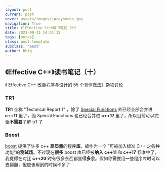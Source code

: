 ```yaml
---
layout: post
current: post
cover: assets/images/spraysmoke.jpg
navigation: True
title: 《Effective C++》读书笔记（十）
date: 2021-09-11 14:34:15
tags: [notes]
class: post-template
subclass: 'post'
author: bbig
---
```


##  《Effective C++》读书笔记（十）

《 Effective C++ 改善程序与设计的 55 个具体做法》杂项讨论



### TR1

**TR1** 全称 "Technical Report 1" ，除了 [Special Functions](https://en.cppreference.com/w/cpp/numeric/special_functions) 外已经全部合并进 **c++11** 里了，而 Special Functions 也已经合并进 **c++17** 里了，所以目前可以完全**不需要**了解 tr1 了



### Boost

[boost](https://www.boost.org/) 提供了许多 c++ **高质量**的程序**库**，被作为一个 ”可被加入标准 C++ 之各种功能“的**测试场**。不过现在**很多** boost 库已经被**纳入** **c++11** 和 **c++17** 标准中了，我觉得在对比 **c++20** 时有很多东西都显得**多余**。假如你需要用一些程序库时可以去翻翻，但应该用到的时候不多了

